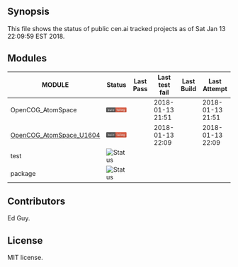 
## Synopsis

This file shows the status of public cen.ai tracked projects as of Sat Jan 13 22:09:59 EST 2018.

## Modules 

| MODULE | Status | Last Pass | Last test fail| Last Build | Last Attempt|
| --- | --- | --- | --- | ---  | --- |
| OpenCOG_AtomSpace | ![Status](/images/TESTFAIL.svg) |  | 2018-01-13 21:51 |   | 2018-01-13 21:51 |
| [OpenCOG_AtomSpace_U1604](jobs/OpenCOG_AtomSpace_U1604.log) | ![Status](/images/TESTFAIL.svg) |  | 2018-01-13 22:09 |   | 2018-01-13 22:09 |
| test | ![Status](/jobs/test.svg) |  |  |   |  |
| package | ![Status](/jobs/package.svg) |  |  |   |  |

## Contributors

Ed Guy.

## License

MIT license. 

